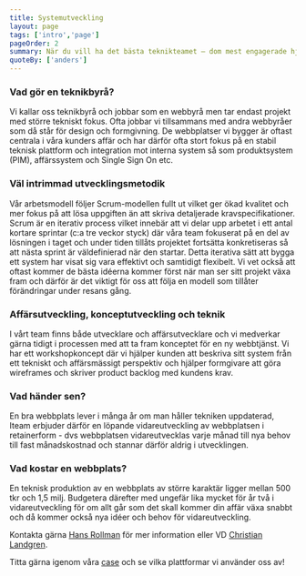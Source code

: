 ```yaml
---
title: Systemutveckling
layout: page
tags: ['intro','page']
pageOrder: 2
summary: När du vill ha det bästa teknikteamet – dom mest engagerade hjärnorna – och den senaste kunskapen - samlat i ett och samma team, då ska just ditt projekt genomföras tillsammans med oss på Iteam. Vi bygger det system som du behöver, det verktyget som du ser framför dig – precis så som du vill ha det. Vare sig det handlar om en ny webb, en webbutik, ett forum eller verksamhetsvertyg som molntjänst så kan vi bygga det åt dig. Vi utvecklar webbplatsen och tjänsten som utgör drivkraften i din affärsverksamhet.
quoteBy: ['anders']
---
```


### Vad gör en teknikbyrå?
Vi kallar oss teknikbyrå och jobbar som en webbyrå men tar endast projekt med större tekniskt fokus. Ofta jobbar vi tillsammans med andra webbyråer som då står för design och formgivning. De webbplatser vi bygger är oftast centrala i våra kunders affär och har därför ofta stort fokus på en stabil teknisk plattform och integration mot interna system så som produktsystem (PIM), affärssystem och Single Sign On etc.

### Väl intrimmad utvecklingsmetodik
Vår arbetsmodell följer Scrum-modellen fullt ut vilket ger ökad kvalitet och mer fokus på att lösa uppgiften än att skriva detaljerade kravspecifikationer. Scrum är en iterativ process vilket innebär att vi delar upp arbetet i ett antal kortare sprintar (c:a tre veckor styck) där våra team fokuserat på en del av lösningen i taget och under tiden tillåts projektet fortsätta konkretiseras så att nästa sprint är väldefinierad när den startar. Detta iterativa sätt att bygga ett system har visat sig vara effektivt och samtidigt flexibelt. Vi vet också att oftast kommer de bästa idéerna kommer först när man ser sitt projekt växa fram och därför är det viktigt för oss att följa en modell som tillåter förändringar under resans gång.

### Affärsutveckling, konceptutveckling och teknik
I vårt team finns både utvecklare och affärsutvecklare och vi medverkar gärna tidigt i processen med att ta fram konceptet för en ny webbtjänst. Vi har ett workshopkoncept där vi hjälper kunden att beskriva sitt system från ett tekniskt och affärsmässigt perspektiv och hjälper formgivare att göra wireframes och skriver product backlog med kundens krav.

### Vad händer sen?
En bra webbplats lever i många år om man håller tekniken uppdaterad, Iteam erbjuder därför en löpande vidareutveckling av webbplatsen i retainerform - dvs webbplatsen vidareutvecklas varje månad till nya behov till fast månadskostnad och stannar därför aldrig i utvecklingen. 

### Vad kostar en webbplats?
En teknisk produktion av en webbplats av större karaktär ligger mellan 500 tkr och 1,5 milj. Budgetera därefter med ungefär lika mycket för år två i vidareutveckling för om allt går som det skall kommer din affär växa snabbt och då kommer också nya idéer och behov för vidareutveckling.

Kontakta gärna [Hans Rollman](mailto:hans.rollman@iteam.se) för mer information eller VD [Christian Landgren](mailto:christian.landgren@iteam.se).

Titta gärna igenom våra [case](/pages/case) och se vilka plattformar vi använder oss av!